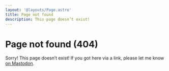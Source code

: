 ```yaml
---
layout: '@layouts/Page.astro'
title: Page not found
description: This page doesn’t exist!
---
```


# Page not found (404)

Sorry! This page doesn’t exist! If you got here via a link, please let me know [on Mastodon](https://mastodon.social/@ijsjes).

